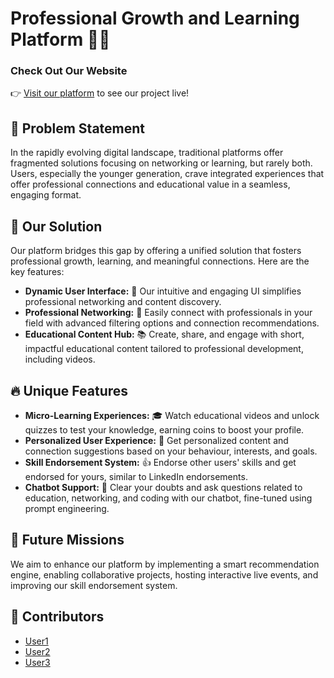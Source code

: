 
# Professional Growth and Learning Platform 🌱🚀

### Check Out Our Website
👉 [Visit our platform](website_link) to see our project live!

## 🎯 Problem Statement
In the rapidly evolving digital landscape, traditional platforms offer fragmented solutions focusing on networking or learning, but rarely both. Users, especially the younger generation, crave integrated experiences that offer professional connections and educational value in a seamless, engaging format.

## 🌟 Our Solution
Our platform bridges this gap by offering a unified solution that fosters professional growth, learning, and meaningful connections. Here are the key features:

- **Dynamic User Interface:** 🎨 Our intuitive and engaging UI simplifies professional networking and content discovery.
- **Professional Networking:** 👥 Easily connect with professionals in your field with advanced filtering options and connection recommendations.
- **Educational Content Hub:** 📚 Create, share, and engage with short, impactful educational content tailored to professional development, including videos.

## 🔥 Unique Features
- **Micro-Learning Experiences:** 🎓 Watch educational videos and unlock quizzes to test your knowledge, earning coins to boost your profile.
- **Personalized User Experience:** 🧠 Get personalized content and connection suggestions based on your behaviour, interests, and goals.
- **Skill Endorsement System:** 👍 Endorse other users' skills and get endorsed for yours, similar to LinkedIn endorsements.
- **Chatbot Support:** 💬 Clear your doubts and ask questions related to education, networking, and coding with our chatbot, fine-tuned using prompt engineering.

## 🚀 Future Missions
We aim to enhance our platform by implementing a smart recommendation engine, enabling collaborative projects, hosting interactive live events, and improving our skill endorsement system.

## 🤝 Contributors
- [User1](profile_link)
- [User2](profile_link)
- [User3](profile_link)

